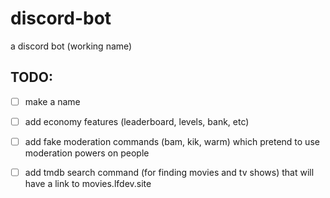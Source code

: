 # discord-bot
a discord bot (working name)


## TODO:

- [ ] make a name

- [ ] add economy features (leaderboard, levels, bank, etc)

- [ ] add fake moderation commands (bam, kik, warm) which pretend to use moderation powers on people

- [ ] add tmdb search command (for finding movies and tv shows) that will have a link to movies.lfdev.site

